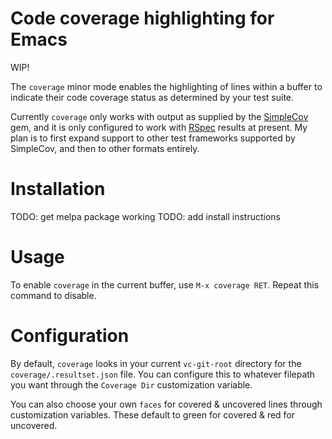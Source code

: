 Code coverage highlighting for Emacs
=======================================================

WIP!

The `coverage` minor mode enables the highlighting of lines
within a buffer to indicate their code coverage status as determined
by your test suite.

Currently `coverage` only works with output as supplied by the
[SimpleCov](https://github.com/colszowka/simplecov) gem, and it is
only configured to work with [RSpec](https://github.com/rspec/rspec)
results at present. My plan is to first expand support to other test
frameworks supported by SimpleCov, and then to other formats entirely.

Installation
=============

TODO: get melpa package working
TODO: add install instructions

Usage
=====

To enable `coverage` in the current buffer, use `M-x
coverage RET`. Repeat this command to disable.

Configuration
====

By default, `coverage` looks in your current `vc-git-root`
directory for the `coverage/.resultset.json` file. You can configure
this to whatever filepath you want through the `Coverage Dir`
customization variable.

You can also choose your own `faces` for covered & uncovered lines
through customization variables. These default to green for covered &
red for uncovered.
